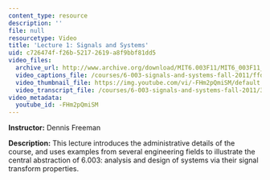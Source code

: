 ```yaml
---
content_type: resource
description: ''
file: null
resourcetype: Video
title: 'Lecture 1: Signals and Systems'
uid: c726474f-f26b-5217-2619-a8f9bbf81dd5
video_files:
  archive_url: http://www.archive.org/download/MIT6.003F11/MIT6_003F11_lec01_300k.mp4
  video_captions_file: /courses/6-003-signals-and-systems-fall-2011/ffd5c64a93b95e078aa2a1fb6afc56d1_-FHm2pQmiSM.vtt
  video_thumbnail_file: https://img.youtube.com/vi/-FHm2pQmiSM/default.jpg
  video_transcript_file: /courses/6-003-signals-and-systems-fall-2011/34f39bd3ed0c3fd1599261bbf550a706_-FHm2pQmiSM.pdf
video_metadata:
  youtube_id: -FHm2pQmiSM
---
```


**Instructor:** Dennis Freeman

**Description:** This lecture introduces the administrative details of the course, and uses examples from several engineering fields to illustrate the central abstraction of 6.003: analysis and design of systems via their signal transform properties.